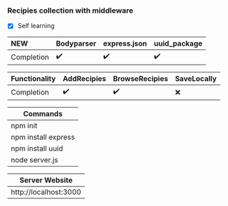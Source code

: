 ### Recipies collection with middleware

- [x] Self learning



NEW | Bodyparser | express.json| uuid_package
:------------ | :-------------| :-------------| :-------------
Completion| :heavy_check_mark: |  :heavy_check_mark:|  :heavy_check_mark:

Functionality | AddRecipies | BrowseRecipies | SaveLocally
:------------ | :------------- | :-------------| :-------------
Completion| :heavy_check_mark:|  :heavy_check_mark:| :x:

| Commands |
| ---------------------|
|npm init|
|npm install express|
|npm install uuid|
|node server.js|

| Server Website|
| ---------------------|
|http://localhost:3000|

